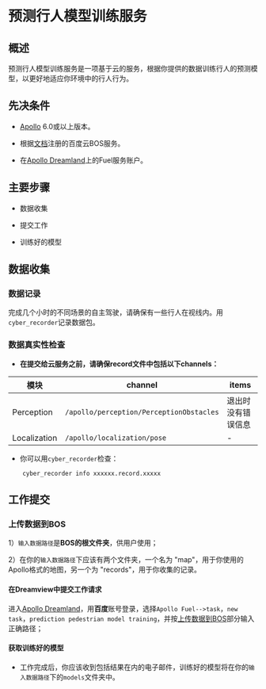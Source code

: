 # 预测行人模型训练服务

## 概述

预测行人模型训练服务是一项基于云的服务，根据你提供的数据训练行人的预测模型，以更好地适应你环境中的行人行为。

## 先决条件


- [Apollo](https://github.com/ApolloAuto/apollo) 6.0或以上版本。

- 根据[文档](https://github.com/ApolloAuto/apollo/blob/master/docs/Apollo_Fuel/apply_bos_account_cn.md)注册的百度云BOS服务。

- 在[Apollo Dreamland](http://bce.apollo.auto/user-manual/fuel-service)上的Fuel服务账户。

## 主要步骤

- 数据收集

- 提交工作

- 训练好的模型

## 数据收集

### 数据记录

完成几个小时的不同场景的自主驾驶，请确保有一些行人在视线内。用`cyber_recorder`记录数据包。

### 数据真实性检查


- **在提交给云服务之前，请确保record文件中包括以下channels：**

| 模块 | channel | items |
|---|---|---|
| Perception | `/apollo/perception/PerceptionObstacles` | 退出时没有错误信息 |
| Localization | `/apollo/localization/pose` | - |


- 你可以用`cyber_recorder`检查：

```
    cyber_recorder info xxxxxx.record.xxxxx
```

## 工作提交

### 上传数据到BOS

1）`输入数据路径`是**BOS的根文件夹**，供用户使用；

2）在你的`输入数据路径`下应该有两个文件夹，一个名为 "map"，用于你使用的Apollo格式的地图，另一个为 "records"，用于你收集的记录。



#### 在Dreamview中提交工作请求

进入[Apollo Dreamland](http://bce.apollo.auto/login)，用**百度**账号登录，选择`Apollo Fuel-->task`，`new task`，`prediction pedestrian model training`，并按[上传数据到BOS](###上传数据到BOS)部分输入正确路径；


#### 获取训练好的模型

- 工作完成后，你应该收到包括结果在内的电子邮件，训练好的模型将在你的`输入数据路径`下的`models`文件夹中。
